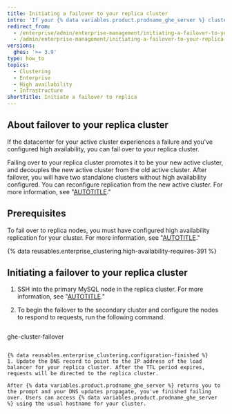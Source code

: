 ```yaml
---
title: Initiating a failover to your replica cluster
intro: 'If your {% data variables.product.prodname_ghe_server %} cluster fails, you can fail over to the replica.'
redirect_from:
  - /enterprise/admin/enterprise-management/initiating-a-failover-to-your-replica-cluster
  - /admin/enterprise-management/initiating-a-failover-to-your-replica-cluster
versions:
  ghes: '>= 3.9'
type: how_to
topics:
  - Clustering
  - Enterprise
  - High availability
  - Infrastructure
shortTitle: Initiate a failover to replica
---
```


## About failover to your replica cluster

If the datacenter for your active cluster experiences a failure and you've configured high availability, you can fail over to your replica cluster.

Failing over to your replica cluster promotes it to be your new active cluster, and decouples the new active cluster from the old active cluster. After failover, you will have two standalone clusters without high availability configured. You can reconfigure replication from the new active cluster. For more information, see "[AUTOTITLE](/enterprise/admin/enterprise-management/configuring-high-availability-replication-for-a-cluster#reconfiguring-high-availability-replication-after-a-failover)."

## Prerequisites

To fail over to replica nodes, you must have configured high availability replication for your cluster. For more information, see "[AUTOTITLE](/enterprise/admin/enterprise-management/configuring-high-availability-replication-for-a-cluster)."

{% data reusables.enterprise_clustering.high-availability-requires-391 %}

## Initiating a failover to your replica cluster

1. SSH into the primary MySQL node in the replica cluster. For more information, see "[AUTOTITLE](/enterprise/admin/configuration/accessing-the-administrative-shell-ssh#enabling-access-to-the-administrative-shell-via-ssh)."
1. To begin the failover to the secondary cluster and configure the nodes to respond to requests, run the following command.

    ```shell
  ghe-cluster-failover
  ``` <!-- markdownlint-disable-line fenced-code-language -->

{% data reusables.enterprise_clustering.configuration-finished %}
1. Update the DNS record to point to the IP address of the load balancer for your replica cluster. After the TTL period expires, requests will be directed to the replica cluster.

After {% data variables.product.prodname_ghe_server %} returns you to the prompt and your DNS updates propagate, you've finished failing over. Users can access {% data variables.product.prodname_ghe_server %} using the usual hostname for your cluster.
